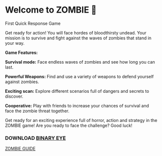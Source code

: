 # Welcome to ZOMBIE 🧟
First Quick Response Game

Get ready for action! You will face hordes of bloodthirsty undead. Your mission is to survive and fight against the waves of zombies that stand in your way. 

**Game Features:**

**Survival mode:** Face endless waves of zombies and see how long you can last. 

**Powerful Weapons:** Find and use a variety of weapons to defend yourself against zombies. 

**Exciting scan:** Explore different scenarios full of dangers and secrets to discover. 

**Cooperative:** Play with friends to increase your chances of survival and face the zombie threat together. 


Get ready for an exciting experience full of horror, action and strategy in the ZOMBIE game! Are you ready to face the challenge? Good luck!

### DOWNLOAD [BINARY EYE](https://play.google.com/store/apps/details?id=de.markusfisch.android.binaryeye)

[ZOMBIE GUIDE](https://t.me/ZOMBIE_QR)

